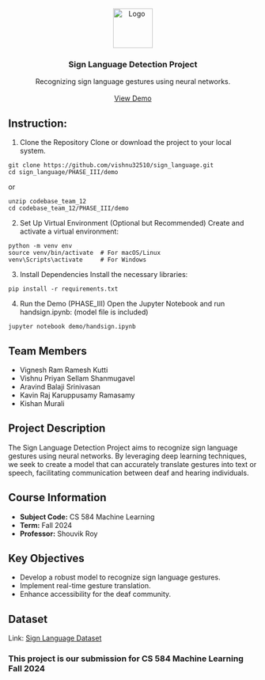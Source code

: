 <br/>
<p align="center">
  <a href="https://github.com/vishnu32510/sign_language">
    <img src="https://www.computervision.zone/wp-content/uploads/2022/07/Project-ThumbnailsQ-4.jpg" alt="Logo" width="80" height="80">
  </a>

  <h3 align="center">Sign Language Detection Project</h3>

  <p align="center">
    Recognizing sign language gestures using neural networks.
    <br/>
    <br/>
    <a href="https://drive.google.com/file/d/15WHiBghgZ_6vjO2UC72UZq-KzXqwgWYH/view?t=11">View Demo</a>
  </p>
</p>

## Instruction:

1. Clone the Repository
Clone or download the project to your local system.
```
git clone https://github.com/vishnu32510/sign_language.git
cd sign_language/PHASE_III/demo
```
or
```
unzip codebase_team_12
cd codebase_team_12/PHASE_III/demo
```

2. Set Up Virtual Environment (Optional but Recommended)
Create and activate a virtual environment:
```
python -m venv env
source venv/bin/activate  # For macOS/Linux
venv\Scripts\activate     # For Windows
```

3. Install Dependencies
Install the necessary libraries:
```
pip install -r requirements.txt
```

4. Run the Demo (PHASE_III)
Open the Jupyter Notebook and run handsign.ipynb: (model file is included)
```
jupyter notebook demo/handsign.ipynb
```


## Team Members
- Vignesh Ram Ramesh Kutti
- Vishnu Priyan Sellam Shanmugavel
- Aravind Balaji Srinivasan
- Kavin Raj Karuppusamy Ramasamy
- Kishan Murali

## Project Description
The Sign Language Detection Project aims to recognize sign language gestures using neural networks. By leveraging deep learning techniques, we seek to create a model that can accurately translate gestures into text or speech, facilitating communication between deaf and hearing individuals.

## Course Information
- **Subject Code:** CS 584 Machine Learning
- **Term:** Fall 2024
- **Professor:** Shouvik Roy

## Key Objectives
- Develop a robust model to recognize sign language gestures.
- Implement real-time gesture translation.
- Enhance accessibility for the deaf community.

## Dataset
Link: [Sign Language Dataset](https://drive.google.com/drive/folders/1L2xWu1t2-ebSajV3CB9nlU8ptkX3P5Vk?usp=sharing)

### This project is our submission for CS 584 Machine Learning Fall 2024
